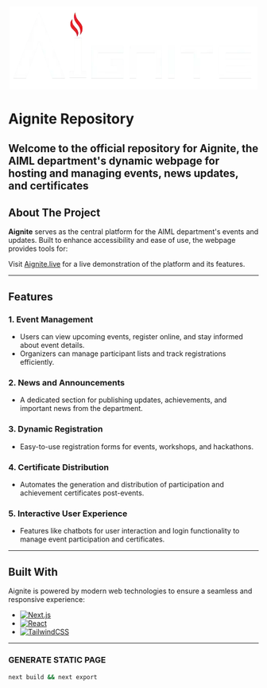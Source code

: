 <p align="center">
  <img src="images/logos/aignite-logo.png" alt="Aignite Logo" width="500">
</p>

# Aignite Repository

Welcome to the official repository for **Aignite**, the AIML department's dynamic webpage for hosting and managing events, news updates, and certificates 
--- 

## About The Project

**Aignite** serves as the central platform for the AIML department's events and updates. Built to enhance accessibility and ease of use, the webpage provides tools for:

Visit [Aignite.live](https://aignite.live) for a live demonstration of the platform and its features.

---

## Features

### 1. **Event Management**
   - Users can view upcoming events, register online, and stay informed about event details.
   - Organizers can manage participant lists and track registrations efficiently.

### 2. **News and Announcements**
   - A dedicated section for publishing updates, achievements, and important news from the department.

### 3. **Dynamic Registration**
   - Easy-to-use registration forms for events, workshops, and hackathons.

### 4. **Certificate Distribution**
   - Automates the generation and distribution of participation and achievement certificates post-events.

### 5. **Interactive User Experience**
   - Features like chatbots for user interaction and login functionality to manage event participation and certificates.

---

## Built With

Aignite is powered by modern web technologies to ensure a seamless and responsive experience:

- [![Next.js](https://img.shields.io/badge/Next.js-000000?style=for-the-badge&logo=nextdotjs&logoColor=white)](https://nextjs.org/)
- [![React](https://img.shields.io/badge/React-20232A?style=for-the-badge&logo=react&logoColor=61DAFB)](https://reactjs.org/)
- [![TailwindCSS](https://img.shields.io/badge/TailwindCSS-38B2AC?style=for-the-badge&logo=tailwind-css&logoColor=white)](https://tailwindcss.com/)

---

### GENERATE STATIC PAGE
```bash
next build && next export
```